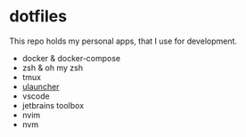 # dotfiles

This repo holds my personal apps, that I use for development.

- docker & docker-compose
- zsh & oh my zsh
- tmux
- [ulauncher](applications/ulauncher)
- vscode
- jetbrains toolbox
- nvim
- nvm
